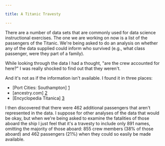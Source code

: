 ```yaml
---

title: A Titanic Travesty

---
```

There are a number of data sets that are commonly used for data science instructional exercises. The one we are working on now is a list of the passengers of the Titanic. We're being asked to do an analysis on whether any of the data supplied could inform who survived (e.g., what class passenger, were they part of a family).

While looking through the data I had a thought, "are the crew accounted for here?" I was really shocked to find out that they weren't.

And it's not as if the information isn't available. I found it in three places:


- [Port Cities: Southampton] [1]
- [ancestry.com] [2]
- [Encyclopedia Titanica] [3]

[1]: http://www.plimsoll.org/Southampton/Titanic/titaniccrewlist/
[2]: http://www.ancestry.com
[3]: https://www.encyclopedia-titanica.org/


I then discovered that there were 462 additional passengers that aren't represented in the data. I suppose for other analyses of the data that would be okay, but when we're being asked to examine the fatalities of those aboard the ship I just feel that it's a travesty to include only 891 names, omitting the majority of those aboard: 855 crew members (38% of those aboard) and 462 passengers (21%) when they could so easily be made available.
